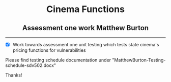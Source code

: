 <h1 align="center">Cinema Functions</h1>

<h2 align="center">Assessment one work Matthew Burton</h2>
 
<hr></hr>

- [x] Work towards assessment one unit testing which tests state cinema's pricing functions for vulnerabilities

Please find testing schedule documentation under "MatthewBurton-Testing-schedule-sdv502.docx"

Thanks!
